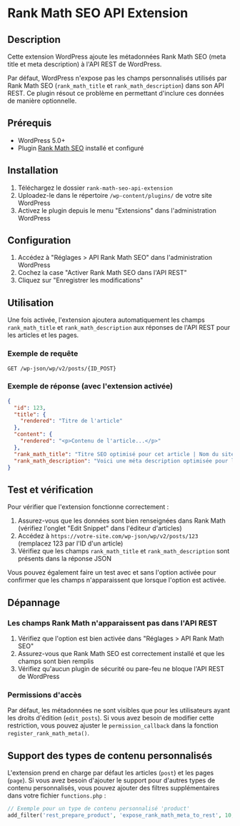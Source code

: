 # Rank Math SEO API Extension

## Description

Cette extension WordPress ajoute les métadonnées Rank Math SEO (meta title et meta description) à l'API REST de WordPress. 

Par défaut, WordPress n'expose pas les champs personnalisés utilisés par Rank Math SEO (`rank_math_title` et `rank_math_description`) dans son API REST. Ce plugin résout ce problème en permettant d'inclure ces données de manière optionnelle.

## Prérequis

- WordPress 5.0+
- Plugin [Rank Math SEO](https://wordpress.org/plugins/seo-by-rank-math/) installé et configuré

## Installation

1. Téléchargez le dossier `rank-math-seo-api-extension`
2. Uploadez-le dans le répertoire `/wp-content/plugins/` de votre site WordPress
3. Activez le plugin depuis le menu "Extensions" dans l'administration WordPress

## Configuration

1. Accédez à "Réglages > API Rank Math SEO" dans l'administration WordPress
2. Cochez la case "Activer Rank Math SEO dans l'API REST"
3. Cliquez sur "Enregistrer les modifications"

## Utilisation

Une fois activée, l'extension ajoutera automatiquement les champs `rank_math_title` et `rank_math_description` aux réponses de l'API REST pour les articles et les pages.

### Exemple de requête

```
GET /wp-json/wp/v2/posts/{ID_POST}
```

### Exemple de réponse (avec l'extension activée)

```json
{
  "id": 123,
  "title": {
    "rendered": "Titre de l'article"
  },
  "content": {
    "rendered": "<p>Contenu de l'article...</p>"
  },
  "rank_math_title": "Titre SEO optimisé pour cet article | Nom du site",
  "rank_math_description": "Voici une méta description optimisée pour les moteurs de recherche qui décrit précisément le contenu de cet article."
}
```

## Test et vérification

Pour vérifier que l'extension fonctionne correctement :

1. Assurez-vous que les données sont bien renseignées dans Rank Math (vérifiez l'onglet "Edit Snippet" dans l'éditeur d'articles)
2. Accédez à `https://votre-site.com/wp-json/wp/v2/posts/123` (remplacez 123 par l'ID d'un article)
3. Vérifiez que les champs `rank_math_title` et `rank_math_description` sont présents dans la réponse JSON

Vous pouvez également faire un test avec et sans l'option activée pour confirmer que les champs n'apparaissent que lorsque l'option est activée.

## Dépannage

### Les champs Rank Math n'apparaissent pas dans l'API REST

1. Vérifiez que l'option est bien activée dans "Réglages > API Rank Math SEO"
2. Assurez-vous que Rank Math SEO est correctement installé et que les champs sont bien remplis
3. Vérifiez qu'aucun plugin de sécurité ou pare-feu ne bloque l'API REST de WordPress

### Permissions d'accès

Par défaut, les métadonnées ne sont visibles que pour les utilisateurs ayant les droits d'édition (`edit_posts`). Si vous avez besoin de modifier cette restriction, vous pouvez ajuster le `permission_callback` dans la fonction `register_rank_math_meta()`.

## Support des types de contenu personnalisés

L'extension prend en charge par défaut les articles (`post`) et les pages (`page`). Si vous avez besoin d'ajouter le support pour d'autres types de contenu personnalisés, vous pouvez ajouter des filtres supplémentaires dans votre fichier `functions.php` :

```php
// Exemple pour un type de contenu personnalisé 'product'
add_filter('rest_prepare_product', 'expose_rank_math_meta_to_rest', 10, 3);
